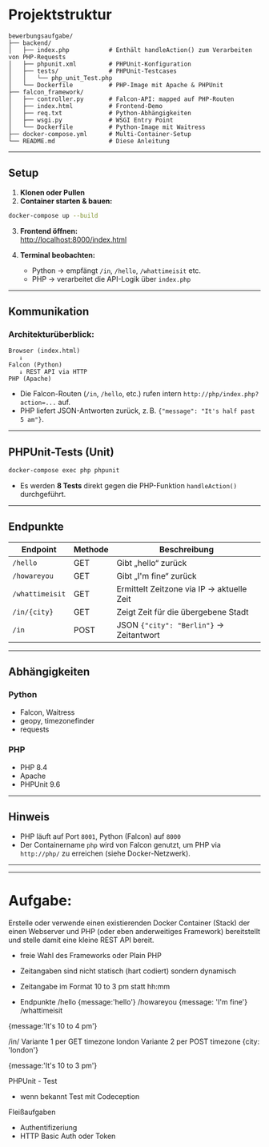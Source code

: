 # Projektstruktur

```
bewerbungsaufgabe/
├── backend/
│   ├── index.php           # Enthält handleAction() zum Verarbeiten von PHP-Requests
│   ├── phpunit.xml         # PHPUnit-Konfiguration
│   ├── tests/              # PHPUnit-Testcases
│   │   └── php_unit_Test.php
│   └── Dockerfile          # PHP-Image mit Apache & PHPUnit
├── falcon_framework/
│   ├── controller.py       # Falcon-API: mapped auf PHP-Routen
│   ├── index.html          # Frontend-Demo
│   ├── req.txt             # Python-Abhängigkeiten
│   ├── wsgi.py             # WSGI Entry Point
│   └── Dockerfile          # Python-Image mit Waitress
├── docker-compose.yml      # Multi-Container-Setup
└── README.md               # Diese Anleitung
```

---

## Setup

1. **Klonen oder Pullen**  
2. **Container starten & bauen:**

```bash
docker-compose up --build
```

3. **Frontend öffnen:**  
[http://localhost:8000/index.html](http://localhost:8000/index.html)

4. **Terminal beobachten:**  
    - Python → empfängt `/in`, `/hello`, `/whattimeisit` etc.  
    - PHP → verarbeitet die API-Logik über `index.php`

---

## Kommunikation

### Architekturüberblick:

```
Browser (index.html)
   ↓
Falcon (Python)
   ↓ REST API via HTTP
PHP (Apache)
```

- Die Falcon-Routen (`/in`, `/hello`, etc.) rufen intern `http://php/index.php?action=...` auf.
- PHP liefert JSON-Antworten zurück, z. B. `{"message": "It's half past 5 am"}`.

---

## PHPUnit-Tests (Unit)

```bash
docker-compose exec php phpunit
```

- Es werden **8 Tests** direkt gegen die PHP-Funktion `handleAction()` durchgeführt.

---

## Endpunkte

| Endpoint            | Methode | Beschreibung                                  |
|---------------------|---------|-----------------------------------------------|
| `/hello`            | GET     | Gibt „hello“ zurück                           |
| `/howareyou`        | GET     | Gibt „I'm fine“ zurück                        |
| `/whattimeisit`     | GET     | Ermittelt Zeitzone via IP → aktuelle Zeit     |
| `/in/{city}`        | GET     | Zeigt Zeit für die übergebene Stadt           |
| `/in`               | POST    | JSON `{"city": "Berlin"}` → Zeitantwort       |

---

## Abhängigkeiten

### Python

- Falcon, Waitress
- geopy, timezonefinder
- requests

### PHP

- PHP 8.4
- Apache
- PHPUnit 9.6

---

## Hinweis

- PHP läuft auf Port `8001`, Python (Falcon) auf `8000`
- Der Containername `php` wird von Falcon genutzt, um PHP via `http://php/` zu erreichen (siehe Docker-Netzwerk).

---

---

# Aufgabe:
Erstelle oder verwende einen existierenden Docker Container (Stack) der einen Webserver und PHP (oder eben anderweitiges Framework) bereitstellt und 
stelle damit eine kleine REST API bereit.

- freie Wahl des Frameworks oder Plain PHP
- Zeitangaben sind nicht statisch (hart codiert) sondern dynamisch 
- Zeitangabe im Format 10 to 3 pm statt hh:mm

- Endpunkte
/hello
{message:'hello'}
/howareyou
{message: 'I\'m fine'}
/whattimeisit

{message:'It\'s 10 to 4 pm'}

/in/
Variante 1 per GET timezone
london
Variante 2 per POST timezone
{city: 'london'}

{message:'It\'s 10 to 3 pm'} 


PHPUnit - Test
- wenn bekannt Test mit Codeception


Fleißaufgaben

- Authentifizeriung
- HTTP Basic Auth oder Token
